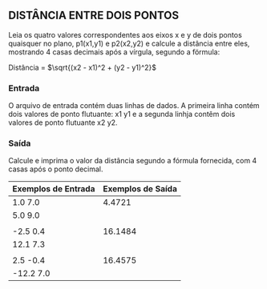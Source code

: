 ## DISTÂNCIA ENTRE DOIS PONTOS

Leia os quatro valores correspondentes aos eixos x e y de dois pontos quaisquer no plano, p1(x1,y1) e p2(x2,y2) e calcule a distância entre eles, mostrando 4 casas decimais após a vírgula, segundo a förmula:

Distância = $\sqrt{(x2 - x1)^2 + (y2 - y1)^2}$

### Entrada

O arquivo de entrada contém duas linhas de dados. A primeira linha contém dois valores de ponto flutuante: x1 y1 e a segunda linhja contêm dois valores de ponto flutuante x2 y2.

### Saída

Calcule e imprima o valor da distância segundo a fórmula fornecida, com 4 casas após o ponto decimal.

|**Exemplos de Entrada**|**Exemplos de Saída**      |
|   :---            |   :---                |
|1.0 7.0            |4.4721                 |
|5.0 9.0            |                       |
|                   |                       |
|-2.5 0.4           |16.1484                |
|12.1 7.3           |                       |
|                   |                       |
|2.5 -0.4           |16.4575                |
|-12.2 7.0          |                       |
